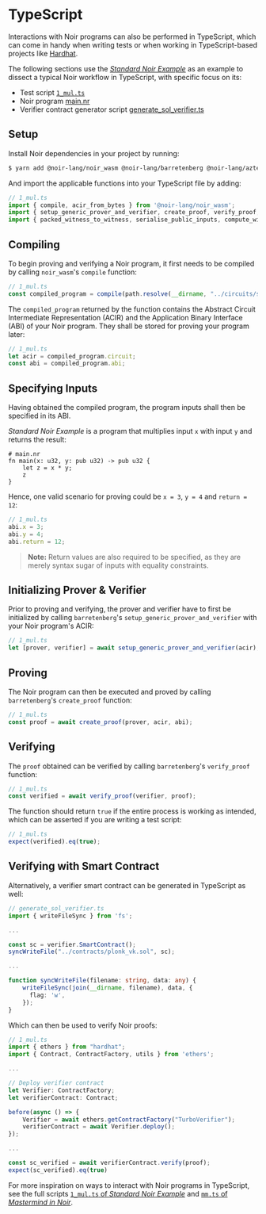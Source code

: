 # TypeScript

Interactions with Noir programs can also be performed in TypeScript, which can come in handy when writing tests or when working in TypeScript-based projects like [Hardhat].

The following sections use the [_Standard Noir Example_] as an example to dissect a typical Noir workflow in TypeScript, with specific focus on its:

- Test script [`1_mul.ts`]
- Noir program [main.nr]
- Verifier contract generator script [generate_sol_verifier.ts]

[Hardhat]: https://hardhat.org/
[_Standard Noir Example_]: https://github.com/vezenovm/basic_mul_noir_example
[`1_mul.ts`]: https://github.com/vezenovm/basic_mul_noir_example/blob/master/test/1_mul.ts
[main.nr]: https://github.com/vezenovm/basic_mul_noir_example/blob/master/circuits/src/main.nr
[generate_sol_verifier.ts]: https://github.com/vezenovm/basic_mul_noir_example/blob/master/scripts/generate_sol_verifier.ts

## Setup

Install Noir dependencies in your project by running:

```bash
$ yarn add @noir-lang/noir_wasm @noir-lang/barretenberg @noir-lang/aztec_backend
```

And import the applicable functions into your TypeScript file by adding:

```ts
// 1_mul.ts
import { compile, acir_from_bytes } from '@noir-lang/noir_wasm';
import { setup_generic_prover_and_verifier, create_proof, verify_proof, create_proof_with_witness } from '@noir-lang/barretenberg/dest/client_proofs';
import { packed_witness_to_witness, serialise_public_inputs, compute_witnesses } from '@noir-lang/aztec_backend';
```

## Compiling

To begin proving and verifying a Noir program, it first needs to be compiled by calling `noir_wasm`'s `compile` function:

```ts
// 1_mul.ts
const compiled_program = compile(path.resolve(__dirname, "../circuits/src/main.nr"));
```

The `compiled_program` returned by the function contains the Abstract Circuit Intermediate Representation (ACIR) and the Application Binary Interface (ABI) of your Noir program. They shall be stored for proving your program later:

```ts
// 1_mul.ts
let acir = compiled_program.circuit;
const abi = compiled_program.abi;
```

## Specifying Inputs

Having obtained the compiled program, the program inputs shall then be specified in its ABI.

_Standard Noir Example_ is a program that multiplies input `x` with input `y` and returns the result:

```noir
# main.nr
fn main(x: u32, y: pub u32) -> pub u32 {
    let z = x * y;
    z
}
```

Hence, one valid scenario for proving could be `x = 3`, `y = 4` and `return = 12`:

```ts
// 1_mul.ts
abi.x = 3;
abi.y = 4;
abi.return = 12;
```

> **Note:** Return values are also required to be specified, as they are merely syntax sugar of inputs with equality constraints.

## Initializing Prover & Verifier

Prior to proving and verifying, the prover and verifier have to first be initialized by calling `barretenberg`'s `setup_generic_prover_and_verifier` with your Noir program's ACIR:

```ts
// 1_mul.ts
let [prover, verifier] = await setup_generic_prover_and_verifier(acir);
```

## Proving

The Noir program can then be executed and proved by calling `barretenberg`'s `create_proof` function:

```ts
// 1_mul.ts
const proof = await create_proof(prover, acir, abi);
```

## Verifying

The `proof` obtained can be verified by calling `barretenberg`'s `verify_proof` function:

```ts
// 1_mul.ts
const verified = await verify_proof(verifier, proof);
```

The function should return `true` if the entire process is working as intended, which can be asserted if you are writing a test script:

```ts
// 1_mul.ts
expect(verified).eq(true);
```

## Verifying with Smart Contract

Alternatively, a verifier smart contract can be generated in TypeScript as well:

```ts
// generate_sol_verifier.ts
import { writeFileSync } from 'fs';

...

const sc = verifier.SmartContract();
syncWriteFile("../contracts/plonk_vk.sol", sc);

...

function syncWriteFile(filename: string, data: any) {
    writeFileSync(join(__dirname, filename), data, {
      flag: 'w',
    });
}
```

Which can then be used to verify Noir proofs: 

```ts
// 1_mul.ts
import { ethers } from "hardhat";
import { Contract, ContractFactory, utils } from 'ethers';

...

// Deploy verifier contract
let Verifier: ContractFactory;
let verifierContract: Contract;

before(async () => {
    Verifier = await ethers.getContractFactory("TurboVerifier");
    verifierContract = await Verifier.deploy();
});

...

const sc_verified = await verifierContract.verify(proof);
expect(sc_verified).eq(true)
```

For more inspiration on ways to interact with Noir programs in TypeScript, see the full scripts [`1_mul.ts` of _Standard Noir Example_] and [`mm.ts` of _Mastermind in Noir_].

[`1_mul.ts` of _Standard Noir Example_]: https://github.com/vezenovm/basic_mul_noir_example/blob/master/test/1_mul.ts
[`mm.ts` of _Mastermind in Noir_]: https://github.com/vezenovm/mastermind-noir/blob/master/test/mm.ts